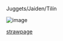 Juggets/Jaiden/Tilín


![image](https://encrypted-tbn0.gstatic.com/images?q=tbn:ANd9GcTGFHcBkMe3EM2Fpyha1ffHDJGvmF5Ezlj7sCX6EZFgOw&s)


[strawpage](https://straw.page/make?id=redbow)

